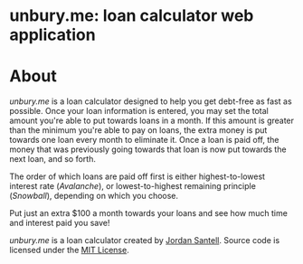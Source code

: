 unbury.me: loan calculator web application
=================================================

# About

*unbury.me* is a loan calculator designed to help you get debt-free as fast as possible. Once your loan information is entered, you may set the total amount you're able to put towards loans in a month. If this amount is greater than the minimum you're able to pay on loans, the extra money is put towards one loan every month to eliminate it. Once a loan is paid off, the money that was previously going towards that loan is now put towards the next loan, and so forth.

The order of which loans are paid off first is either highest-to-lowest interest rate (*Avalanche*), or lowest-to-highest remaining principle (*Snowball*), depending on which you choose.

Put just an extra $100 a month towards your loans and see how much time and interest paid you save!

*unbury.me* is a loan calculator created by [Jordan Santell](http://www.jsantell.com). Source code is licensed under the [MIT License](http://opensource.org/licenses/mit-license.php).
